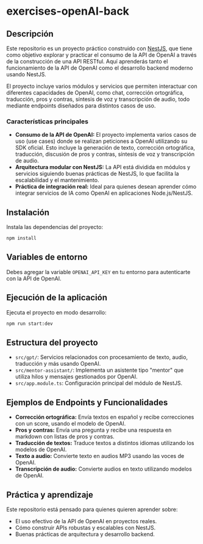 # exercises-openAI-back

## Descripción

Este repositorio es un proyecto práctico construido con [NestJS](https://nestjs.com/), que tiene como objetivo explorar y practicar el consumo de la API de OpenAI a través de la construcción de una API RESTful. Aquí aprenderás tanto el funcionamiento de la API de OpenAI como el desarrollo backend moderno usando NestJS.

El proyecto incluye varios módulos y servicios que permiten interactuar con diferentes capacidades de OpenAI, como chat, corrección ortográfica, traducción, pros y contras, síntesis de voz y transcripción de audio, todo mediante endpoints diseñados para distintos casos de uso.

### Características principales

- **Consumo de la API de OpenAI:** El proyecto implementa varios casos de uso (use cases) donde se realizan peticiones a OpenAI utilizando su SDK oficial. Esto incluye la generación de texto, corrección ortográfica, traducción, discusión de pros y contras, síntesis de voz y transcripción de audio.
- **Arquitectura modular con NestJS:** La API está dividida en módulos y servicios siguiendo buenas prácticas de NestJS, lo que facilita la escalabilidad y el mantenimiento.
- **Práctica de integración real:** Ideal para quienes desean aprender cómo integrar servicios de IA como OpenAI en aplicaciones Node.js/NestJS.

## Instalación

Instala las dependencias del proyecto:
```bash
npm install
```

## Variables de entorno

Debes agregar la variable `OPENAI_API_KEY` en tu entorno para autenticarte con la API de OpenAI.

## Ejecución de la aplicación

Ejecuta el proyecto en modo desarrollo:
```bash
npm run start:dev
```


## Estructura del proyecto

- `src/gpt/`: Servicios relacionados con procesamiento de texto, audio, traducción y más usando OpenAI.
- `src/mentor-assistant/`: Implementa un asistente tipo "mentor" que utiliza hilos y mensajes gestionados por OpenAI.
- `src/app.module.ts`: Configuración principal del módulo de NestJS.

## Ejemplos de Endpoints y Funcionalidades

- **Corrección ortográfica:** Envía textos en español y recibe correcciones con un score, usando el modelo de OpenAI.
- **Pros y contras:** Envía una pregunta y recibe una respuesta en markdown con listas de pros y contras.
- **Traducción de textos:** Traduce textos a distintos idiomas utilizando los modelos de OpenAI.
- **Texto a audio:** Convierte texto en audios MP3 usando las voces de OpenAI.
- **Transcripción de audio:** Convierte audios en texto utilizando modelos de OpenAI.

## Práctica y aprendizaje

Este repositorio está pensado para quienes quieren aprender sobre:

- El uso efectivo de la API de OpenAI en proyectos reales.
- Cómo construir APIs robustas y escalables con NestJS.
- Buenas prácticas de arquitectura y desarrollo backend.
